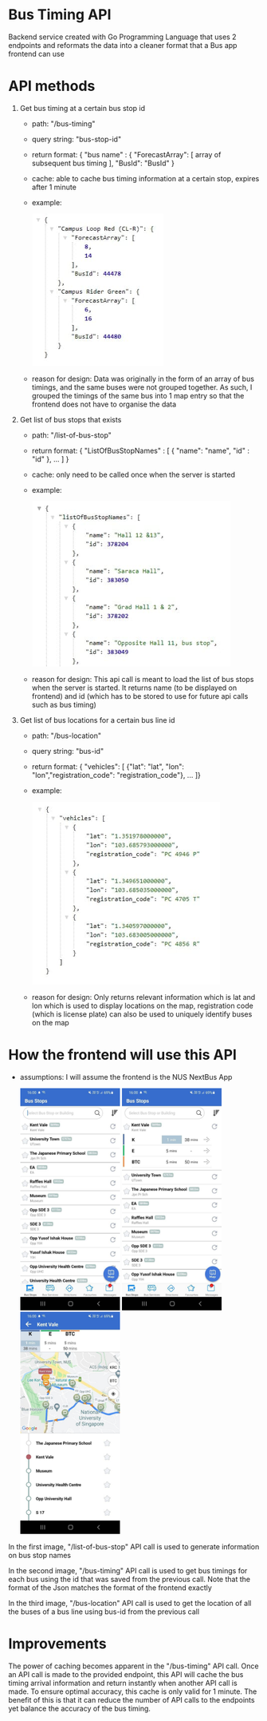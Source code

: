 # Bus Timing API
Backend service created with Go Programming Language that uses 2 endpoints and reformats the data into a cleaner format that a Bus app frontend can use

# API methods
1. Get bus timing at a certain bus stop id
    - path: "/bus-timing"
    - query string: "bus-stop-id"
    - return format: { "bus name" : 
        {
        "ForecastArray": [ array of subsequent bus timing ],
        "BusId": "BusId"
         }
    - cache: able to cache bus timing information at a certain stop, expires after 1 minute
    - example:

        ![get bus timing example](./assets/get-bus-timing-example.jpg)
    - reason for design: Data was originally in the form of an array of bus timings, and the same buses were not grouped together. As such, I grouped the timings of the same bus into 1 map entry so that the frontend does not have to organise the data
2. Get list of bus stops that exists
    - path: "/list-of-bus-stop"
    - return format: { "ListOfBusStopNames" : [ { "name": "name", "id" : "id" }, ... ] }
    - cache: only need to be called once when the server is started
    - example:
    
        ![get list of bus stop example](./assets/get-list-of-bus-stop-example.jpg)
    - reason for design: This api call is meant to load the list of bus stops when the server is started. It returns name (to be displayed on frontend) and id (which has to be stored to use for future api calls such as bus timing)
3. Get list of bus locations for a certain bus line id
    - path: "/bus-location"
    - query string: "bus-id"
    - return format: { "vehicles": [ {"lat": "lat", "lon": "lon","registration_code": "registration_code"}, ... ]}
    - example:
    
        ![get bus location example](./assets/get-bus-location-example.jpg)
    - reason for design: Only returns relevant information which is lat and lon which is used to display locations on the map, registration code (which is license plate) can also be used to uniquely identify buses on the map

# How the frontend will use this API
- assumptions: I will assume the frontend is the NUS NextBus App


    <img src="./assets/nus-buses-homepage.jpg" alt="nus next bus homepage" width="200"/>
    <img src="./assets/opened-bus-stop.jpg" alt="nus next bus homepage" width="200"/>
    <img src="./assets/nus-buses-map.jpg" alt="nus next bus homepage" width="200"/>

In the first image, "/list-of-bus-stop" API call is used to generate information on bus stop names

In the second image, "/bus-timing" API call is used to get bus timings for each bus using the id that was saved from the previous call. Note that the format of the Json matches the format of the frontend exactly

In the third image, "/bus-location" API call is used to get the location of all the buses of a bus line using bus-id from the previous call

# Improvements

The power of caching becomes apparent in the "/bus-timing" API call. Once an API call is made to the provided endpoint, this API will cache the bus timing arrival information and return instantly when another API call is made. To ensure optimal accuracy, this cache is only valid for 1 minute. The benefit of this is that it can reduce the number of API calls to the endpoints yet balance the accuracy of the bus timing.